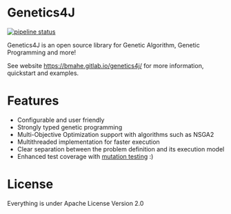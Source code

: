 Genetics4J
==========

[![pipeline status](https://gitlab.com/bmahe/genetics4j/badges/master/pipeline.svg)](https://gitlab.com/bmahe/genetics4j/-/commits/master)

Genetics4J is an open source library for Genetic Algorithm, Genetic Programming and more!

See website https://bmahe.gitlab.io/genetics4j/ for more information, quickstart and examples.

# Features

* Configurable and user friendly
* Strongly typed genetic programming
* Multi-Objective Optimization support with algorithms such as NSGA2
* Multithreaded implementation for faster execution
* Clear separation between the problem definition and its execution model
* Enhanced test coverage with [mutation testing](https://en.wikipedia.org/wiki/Mutation_testing) :)

# License

Everything is under Apache License Version 2.0
